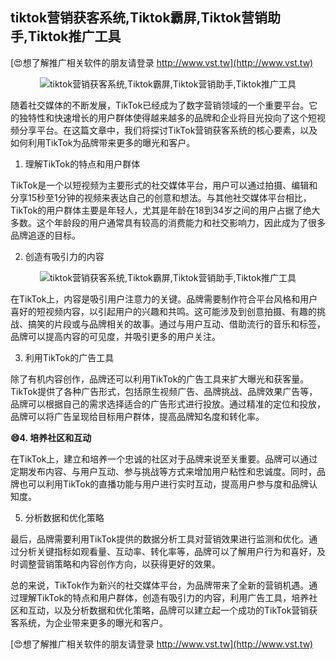 ## **tiktok营销获客系统,Tiktok霸屏,Tiktok营销助手,Tiktok推广工具**

[😍想了解推广相关软件的朋友请登录 http://www.vst.tw](http://www.vst.tw)

 <center><img src="https://vst.tw/MP4/tuiguang/png/4.png" alt="tiktok营销获客系统,Tiktok霸屏,Tiktok营销助手,Tiktok推广工具"></center>

随着社交媒体的不断发展，TikTok已经成为了数字营销领域的一个重要平台。它的独特性和快速增长的用户群体使得越来越多的品牌和企业将目光投向了这个短视频分享平台。在这篇文章中，我们将探讨TikTok营销获客系统的核心要素，以及如何利用TikTok为品牌带来更多的曝光和客户。

1. 理解TikTok的特点和用户群体

TikTok是一个以短视频为主要形式的社交媒体平台，用户可以通过拍摄、编辑和分享15秒至1分钟的视频来表达自己的创意和想法。与其他社交媒体平台相比，TikTok的用户群体主要是年轻人，尤其是年龄在18到34岁之间的用户占据了绝大多数。这个年龄段的用户通常具有较高的消费能力和社交影响力，因此成为了很多品牌追逐的目标。

2. 创造有吸引力的内容

 <center><img src="https://vst.tw/MP4/tuiguang/png/8.png" alt="tiktok营销获客系统,Tiktok霸屏,Tiktok营销助手,Tiktok推广工具"></center>

在TikTok上，内容是吸引用户注意力的关键。品牌需要制作符合平台风格和用户喜好的短视频内容，以引起用户的兴趣和共鸣。这可能涉及到创意拍摄、有趣的挑战、搞笑的片段或与品牌相关的故事。通过与用户互动、借助流行的音乐和标签，品牌可以提高内容的可见度，并吸引更多的用户关注。

3. 利用TikTok的广告工具

除了有机内容创作，品牌还可以利用TikTok的广告工具来扩大曝光和获客量。TikTok提供了各种广告形式，包括原生视频广告、品牌挑战、品牌效果广告等，品牌可以根据自己的需求选择适合的广告形式进行投放。通过精准的定位和投放，品牌可以将广告呈现给目标用户群体，提高品牌知名度和转化率。

**😄4. 培养社区和互动**

在TikTok上，建立和培养一个忠诚的社区对于品牌来说至关重要。品牌可以通过定期发布内容、与用户互动、参与挑战等方式来增加用户粘性和忠诚度。同时，品牌也可以利用TikTok的直播功能与用户进行实时互动，提高用户参与度和品牌认知度。

5. 分析数据和优化策略

最后，品牌需要利用TikTok提供的数据分析工具对营销效果进行监测和优化。通过分析关键指标如观看量、互动率、转化率等，品牌可以了解用户行为和喜好，及时调整营销策略和内容创作方向，以获得更好的效果。

总的来说，TikTok作为新兴的社交媒体平台，为品牌带来了全新的营销机遇。通过理解TikTok的特点和用户群体，创造有吸引力的内容，利用广告工具，培养社区和互动，以及分析数据和优化策略，品牌可以建立起一个成功的TikTok营销获客系统，为企业带来更多的曝光和客户。

[😍想了解推广相关软件的朋友请登录 http://www.vst.tw](http://www.vst.tw)



